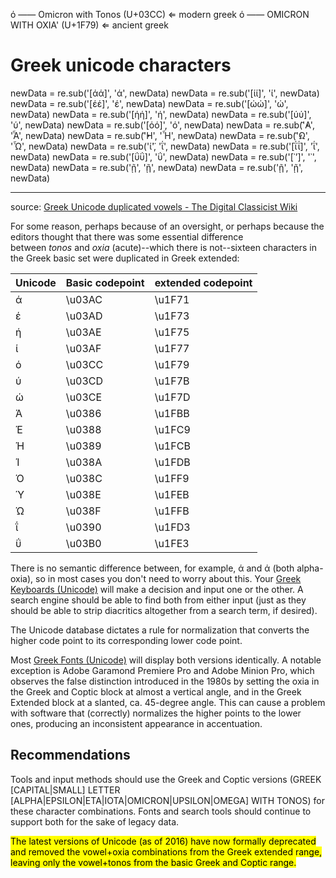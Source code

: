 ό —— Omicron with Tonos (U+03CC) ⇐ modern greek
ό —— OMICRON WITH OXIA' (U+1F79) ⇐ ancient greek


# Greek unicode characters
newData = re.sub('[άά]', 'ά', newData)
newData = re.sub('[ίί]', 'ί', newData)
newData = re.sub('[έέ]', 'έ', newData)
newData = re.sub('[ώώ]', 'ώ', newData)
newData = re.sub('[ήή]', 'ή', newData)
newData = re.sub('[ύύ]', 'ύ', newData)
newData = re.sub('[όό]', 'ό', newData)
newData = re.sub('̓͂Α', 'Ἆ', newData)
newData = re.sub('̓͂Η', 'Ἦ', newData)
newData = re.sub('̓͂Ω', 'Ὦ', newData)
newData = re.sub('ί̈', 'ΐ', newData)
newData = re.sub('[ΐΐ]', 'ΐ', newData)
newData = re.sub('[ΰΰ]', 'ΰ', newData)
newData = re.sub('[᾿ʼ]', '᾽', newData)
newData = re.sub('ῇ', 'ῇ', newData)
newData = re.sub('ῇ', 'ῇ', newData)


---

source: [Greek Unicode duplicated vowels - The Digital Classicist Wiki](https://wiki.digitalclassicist.org/Greek_Unicode_duplicated_vowels)

For some reason, perhaps because of an oversight, or perhaps because the editors thought that there was some essential difference between _tonos_ and _oxia_ (acute)--which there is not--sixteen characters in the Greek basic set were duplicated in Greek extended:

| Unicode | Basic codepoint | extended codepoint |
|---------|-----------------|--------------------|
| ά       | \u03AC            | \u1F71               |
| έ       | \u03AD            | \u1F73               |
| ή       | \u03AE            | \u1F75               |
| ί       | \u03AF            | \u1F77               |
| ό       | \u03CC            | \u1F79               |
| ύ       | \u03CD            | \u1F7B               |
| ώ       | \u03CE            | \u1F7D               |
| Ά       | \u0386             | \u1FBB               |
| Έ       | \u0388             | \u1FC9               |
| Ή       | \u0389             | \u1FCB               |
| Ί       | \u038A            | \u1FDB               |
| Ό       | \u038C            | \u1FF9               |
| Ύ       | \u038E            | \u1FEB              |
| Ώ       | \u038F            | \u1FFB               |
| ΐ       | \u0390             | \u1FD3               |
| ΰ       | \u03B0            | \u1FE3               |


There is no semantic difference between, for example, ά and ά (both alpha-oxia), so in most cases you don't need to worry about this. Your [Greek Keyboards (Unicode)](https://wiki.digitalclassicist.org/Greek_Keyboards_(Unicode) "Greek Keyboards (Unicode)") will make a decision and input one or the other. A search engine should be able to find both from either input (just as they should be able to strip diacritics altogether from a search term, if desired).

The Unicode database dictates a rule for normalization that converts the higher code point to its corresponding lower code point.

Most [Greek Fonts (Unicode)](https://wiki.digitalclassicist.org/Greek_Fonts_(Unicode) "Greek Fonts (Unicode)") will display both versions identically. A notable exception is Adobe Garamond Premiere Pro and Adobe Minion Pro, which observes the false distinction introduced in the 1980s by setting the oxia in the Greek and Coptic block at almost a vertical angle, and in the Greek Extended block at a slanted, ca. 45-degree angle. This can cause a problem with software that (correctly) normalizes the higher points to the lower ones, producing an inconsistent appearance in accentuation.

## Recommendations

Tools and input methods should use the Greek and Coptic versions (GREEK [CAPITAL|SMALL] LETTER [ALPHA|EPSILON|ETA|IOTA|OMICRON|UPSILON|OMEGA] WITH TONOS) for these character combinations. Fonts and search tools should continue to support both for the sake of legacy data.

<mark>The latest versions of Unicode (as of 2016) have now formally deprecated and removed the vowel+oxia combinations from the Greek extended range, leaving only the vowel+tonos from the basic Greek and Coptic range.</mark>